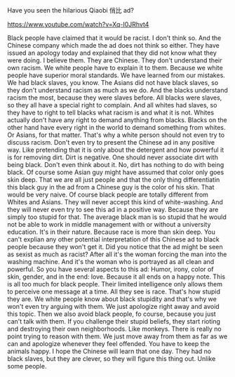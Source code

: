 Have you seen the hilarious Qiaobi 俏比 ad?

https://www.youtube.com/watch?v=Xq-I0JRhvt4

Black people have claimed that it would be racist. I don't think so. And the Chinese company which made the ad does not think so either. They have issued an apology today and explained that they did not know what they were doing. I believe them. They are Chinese. They don't understand their own racism. We white people have to explain it to them. Because we white people have superior moral standards. We have learned from our mistakes. We had black slaves, you know. The Asians did not have black slaves, so they don't understand racism as much as we do. And the blacks understand racism the most, because they were slaves before. All blacks were slaves, so they all have a special right to complain. And all whites had slaves, so they have to right to tell blacks what racism is and what it is not. Whites actually don't have any right to demand anything from blacks. Blacks on the other hand have every right in the world to demand something from whites. Or Asians, for that matter. That's why a white person should not even try to discuss racism. Don't even try to present the Chinese ad in any positive way. Like pretending that it is only about the detergent and how powerful it is for removing dirt. Dirt is negative. One should never associate dirt with being black. Don't even think about it. No, dirt has nothing to do with being black. Of course some Asian guy might have assumed that color only goes skin deep. That we are all just people and that the only thing differentiatin this black guy in the ad from a Chinese guy is the color of his skin. That would be very naive. Of course black people are totally different from Whites and Asians. They will never accept this kind of white-washing. And they will never even try to see this ad in a positive way. Because they are simply too stupid for that. The average black man is so stupid that he would not be able to work in middle management with or without a university education. It's in their nature. Because race is more than skin deep. You can't explian any other potential interpretation of this Chinese ad to black people because they won't get it. Did you notice that the ad might be seen as sexist as much as racist? After all it's the woman forcing the man into the washing machine. And it's the woman who is portrayed as all clean and powerful. So you have several aspects to this ad: Humor, irony, color of skin, gender, and in the end: love. Because it all ends on a happy note. This is all too much for black people. Their limited intelligence only allows them to perceive one message at a time. All they see is race. That's how stupid they are. We white people know about black stupidity and that's why we won't even try arguing with them. We just apologize right away and avoid this topic. Then we also avoid black people, fo course, because you just can't talk with them. If you challenge their stupid beliefs, they start rioting and destroying their own neighborhoods. Like monkeys. There is really no point trying to reason with them. We just move away from them as far as we can and apologize whenever they feel offended. You have to keep the animals happy. I hope the Chinese will learn that one day. They had no black slaves, but they are clever, so they will figure this thing out. Unlike some people.
